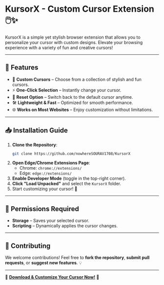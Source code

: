 # KursorX - Custom Cursor Extension 🖱️✨

KursorX is a simple yet stylish browser extension that allows you to personalize your cursor with custom designs. Elevate your browsing experience with a variety of fun and creative cursors!

---

## 🚀 Features
- 🎨 **Custom Cursors** – Choose from a collection of stylish and fun cursors.
- ⚡ **One-Click Selection** – Instantly change your cursor.
- 🔄 **Reset Option** – Switch back to the default cursor anytime.
- 🛠️ **Lightweight & Fast** – Optimized for smooth performance.
- 🌐 **Works on Most Websites** – Enjoy customization without limitations.

---

## 📥 Installation Guide
1. **Clone the Repository**:
   ```bash
   git clone https://github.com/nowhereSOURAV1708/KursorX
   ```
2. **Open Edge/Chrome Extensions Page**:
   - Chrome: `chrome://extensions/`
   - Edge: `edge://extensions/`
3. **Enable Developer Mode** (toggle in the top-right corner).
4. **Click "Load Unpacked"** and select the `KursorX` folder.
5. Start customizing your cursor! 🎉

---

## 📜 Permissions Required
- **Storage** – Saves your selected cursor.
- **Scripting** – Dynamically applies the cursor changes.

---

## 🤝 Contributing
We welcome contributions! Feel free to **fork the repository**, **submit pull requests**, or **suggest new features**. 💡

---


🔗 **[Download & Customize Your Cursor Now!](https://github.com/nowhereSOURAV1708/KursorX)** 🚀
